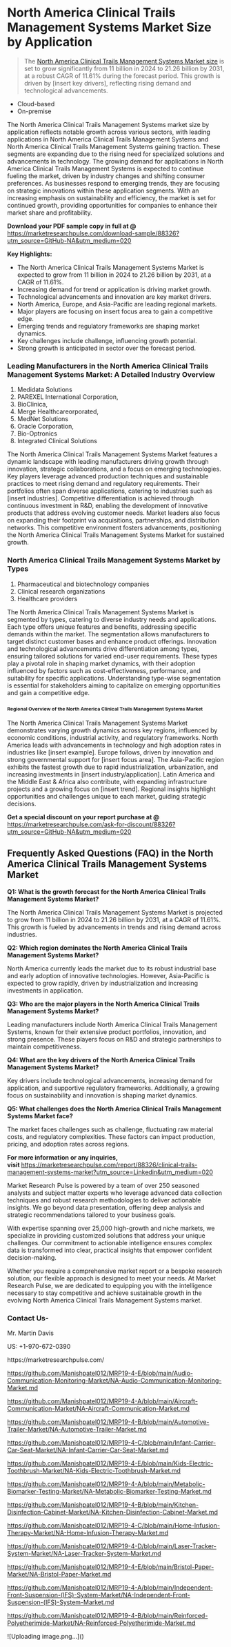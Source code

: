 <h1>North America Clinical Trails Management Systems Market&nbsp;Size by Application</h1><blockquote><p>The <a href="https://marketresearchpulse.com/download-sample/88326?utm_source=GitHub-NA&amp;utm_medium=020">North America Clinical Trails Management Systems Market size</a> is set to grow significantly from 11 billion in 2024 to 21.26 billion by 2031, at a robust CAGR of 11.61% during the forecast period. This growth is driven by [insert key drivers], reflecting rising demand and technological advancements.</p></blockquote><ul><li>Cloud-based <li> On-premise</li></ul><p>The North America Clinical Trails Management Systems market size by application reflects notable growth across various sectors, with leading applications in North America Clinical Trails Management Systems and North America Clinical Trails Management Systems gaining traction. These segments are expanding due to the rising need for specialized solutions and advancements in technology. The growing demand for applications in North America Clinical Trails Management Systems is expected to continue fueling the market, driven by industry changes and shifting consumer preferences. As businesses respond to emerging trends, they are focusing on strategic innovations within these application segments. With an increasing emphasis on sustainability and efficiency, the market is set for continued growth, providing opportunities for companies to enhance their market share and profitability.</p><p><strong>Download your PDF sample copy in full at @ </strong><a href="https://marketresearchpulse.com/download-sample/88326?utm_source=GitHub-NA&amp;utm_medium=020">https://marketresearchpulse.com/download-sample/88326?utm_source=GitHub-NA&amp;utm_medium=020</a></p><p><strong>Key Highlights: </strong></p><ul><li>The North America Clinical Trails Management Systems Market is expected to grow from 11 billion in 2024 to 21.26 billion by 2031, at a CAGR of 11.61%.</li><li>Increasing demand for trend or application is driving market growth.</li><li>Technological advancements and innovation are key market drivers.</li><li>North America, Europe, and Asia-Pacific are leading regional markets.</li><li>Major players are focusing on insert focus area to gain a competitive edge.</li><li>Emerging trends and regulatory frameworks are shaping market dynamics.</li><li>Key challenges include challenge, influencing growth potential.</li><li>Strong growth is anticipated in sector over the forecast period.</li></ul><h3>Leading Manufacturers in the North America Clinical Trails Management Systems Market: A Detailed Industry Overview</h3><ol><li>Medidata Solutions</li><li>PAREXEL International Corporation,</li><li>BioClinica,</li><li>Merge Healthcareorporated,</li><li>MedNet Solutions</li><li>Oracle Corporation,</li><li>Bio-Optronics</li><li>Integrated Clinical Solutions</li></ol><div class="flex max-w-full flex-col flex-grow"><div class="min-h-8 text-message flex w-full flex-col items-end gap-2 whitespace-normal break-words [.text-message+&amp;]:mt-5" dir="auto" data-message-author-role="assistant" data-message-id="fd8432e4-4910-450d-b182-61b7bfb0a01f" data-message-model-slug="gpt-4o"><div class="flex w-full flex-col gap-1 empty:hidden first:pt-[3px]"><div class="markdown prose w-full break-words dark:prose-invert light"><p>The North America Clinical Trails Management Systems Market features a dynamic landscape with leading manufacturers driving growth through innovation, strategic collaborations, and a focus on emerging technologies. Key players leverage advanced production techniques and sustainable practices to meet rising demand and regulatory requirements. Their portfolios often span diverse applications, catering to industries such as [insert industries]. Competitive differentiation is achieved through continuous investment in R&amp;D, enabling the development of innovative products that address evolving customer needs. Market leaders also focus on expanding their footprint via acquisitions, partnerships, and distribution networks. This competitive environment fosters advancements, positioning the North America Clinical Trails Management Systems Market for sustained growth.</p></div></div></div></div><h3>North America Clinical Trails Management Systems Market by Types</h3><ol><li>Pharmaceutical and biotechnology companies <li> Clinical research organizations <li> Healthcare providers</li></ol><div class="flex max-w-full flex-col flex-grow"><div class="min-h-8 text-message flex w-full flex-col items-end gap-2 whitespace-normal break-words [.text-message+&amp;]:mt-5" dir="auto" data-message-author-role="assistant" data-message-id="084470be-0bb7-4664-bddf-5156b4f41249" data-message-model-slug="gpt-4o-mini"><div class="flex w-full flex-col gap-1 empty:hidden first:pt-[3px]"><div class="markdown prose w-full break-words dark:prose-invert light"><p>The North America Clinical Trails Management Systems Market is segmented by types, catering to diverse industry needs and applications. Each type offers unique features and benefits, addressing specific demands within the market. The segmentation allows manufacturers to target distinct customer bases and enhance product offerings. Innovation and technological advancements drive differentiation among types, ensuring tailored solutions for varied end-user requirements. These types play a pivotal role in shaping market dynamics, with their adoption influenced by factors such as cost-effectiveness, performance, and suitability for specific applications. Understanding type-wise segmentation is essential for stakeholders aiming to capitalize on emerging opportunities and gain a competitive edge.</p></div></div></div></div><h3><span style="font-size: 11px;">Regional Overview of the North America Clinical Trails Management Systems Market</span></h3><div class="flex max-w-full flex-col flex-grow"><div class="min-h-8 text-message flex w-full flex-col items-end gap-2 whitespace-normal break-words [.text-message+&amp;]:mt-5" dir="auto" data-message-author-role="assistant" data-message-id="e9038762-ce64-4e30-91c9-9bd413514231" data-message-model-slug="gpt-4o-mini"><div class="flex w-full flex-col gap-1 empty:hidden first:pt-[3px]"><div class="markdown prose w-full break-words dark:prose-invert light"><p>The North America Clinical Trails Management Systems Market demonstrates varying growth dynamics across key regions, influenced by economic conditions, industrial activity, and regulatory frameworks. North America leads with advancements in technology and high adoption rates in industries like [insert example]. Europe follows, driven by innovation and strong governmental support for [insert focus area]. The Asia-Pacific region exhibits the fastest growth due to rapid industrialization, urbanization, and increasing investments in [insert industry/application]. Latin America and the Middle East &amp; Africa also contribute, with expanding infrastructure projects and a growing focus on [insert trend]. Regional insights highlight opportunities and challenges unique to each market, guiding strategic decisions.</p></div></div></div></div><p><strong>Get a special discount on your report purchase at @ </strong><a href="https://marketresearchpulse.com/ask-for-discount/88326?utm_source=GitHub-NA&amp;utm_medium=020">https://marketresearchpulse.com/ask-for-discount/88326?utm_source=GitHub-NA&amp;utm_medium=020</a></p><h2>Frequently Asked Questions (FAQ) in the North America Clinical Trails Management Systems Market</h2><p><strong>Q1: What is the growth forecast for the North America Clinical Trails Management Systems Market?</strong></p><p>The North America Clinical Trails Management Systems Market is projected to grow from 11 billion in 2024 to 21.26 billion by 2031, at a CAGR of 11.61%. This growth is fueled by advancements in trends and rising demand across industries.</p><p><strong>Q2: Which region dominates the North America Clinical Trails Management Systems Market?</strong></p><p>North America currently leads the market due to its robust industrial base and early adoption of innovative technologies. However, Asia-Pacific is expected to grow rapidly, driven by industrialization and increasing investments in application.</p><p><strong>Q3: Who are the major players in the North America Clinical Trails Management Systems Market?</strong></p><p>Leading manufacturers include North America Clinical Trails Management Systems, known for their extensive product portfolios, innovation, and strong presence. These players focus on R&amp;D and strategic partnerships to maintain competitiveness.</p><p><strong>Q4: What are the key drivers of the North America Clinical Trails Management Systems Market?</strong></p><p>Key drivers include technological advancements, increasing demand for application, and supportive regulatory frameworks. Additionally, a growing focus on sustainability and innovation is shaping market dynamics.</p><p><strong>Q5: What challenges does the North America Clinical Trails Management Systems Market face?</strong></p><p>The market faces challenges such as challenge, fluctuating raw material costs, and regulatory complexities. These factors can impact production, pricing, and adoption rates across regions.</p><p><strong>For more information or any inquiries, visit&nbsp;</strong><a href="https://marketresearchpulse.com/report/88326/clinical-trails-management-systems-market?utm_source=Linkedin&utm_medium=020">https://marketresearchpulse.com/report/88326/clinical-trails-management-systems-market?utm_source=Linkedin&utm_medium=020</a></p><p>Market Research Pulse is powered by a team of over 250 seasoned analysts and subject matter experts who leverage advanced data collection techniques and robust research methodologies to deliver actionable insights. We go beyond data presentation, offering deep analysis and strategic recommendations tailored to your business goals.</p><p>With expertise spanning over 25,000 high-growth and niche markets, we specialize in providing customized solutions that address your unique challenges. Our commitment to actionable intelligence ensures complex data is transformed into clear, practical insights that empower confident decision-making.</p><p>Whether you require a comprehensive market report or a bespoke research solution, our flexible approach is designed to meet your needs. At Market Research Pulse, we are dedicated to equipping you with the intelligence necessary to stay competitive and achieve sustainable growth in the evolving North America Clinical Trails Management Systems market.</p><h3><strong>Contact Us-</strong></h3><p>Mr. Martin Davis</p><p>US: +1-970-672-0390</p><p>https://marketresearchpulse.com/</p><p><a href="https://github.com/Manishpatel012/MRP19-4-E/blob/main/Audio-Communication-Monitoring-Market/NA-Audio-Communication-Monitoring-Market.md">https://github.com/Manishpatel012/MRP19-4-E/blob/main/Audio-Communication-Monitoring-Market/NA-Audio-Communication-Monitoring-Market.md</a></p><p><a href="https://github.com/Manishpatel012/MRP19-4-A/blob/main/Aircraft-Communication-Market/NA-Aircraft-Communication-Market.md">https://github.com/Manishpatel012/MRP19-4-A/blob/main/Aircraft-Communication-Market/NA-Aircraft-Communication-Market.md</a></p><p><a href="https://github.com/Manishpatel012/MRP19-4-B/blob/main/Automotive-Trailer-Market/NA-Automotive-Trailer-Market.md">https://github.com/Manishpatel012/MRP19-4-B/blob/main/Automotive-Trailer-Market/NA-Automotive-Trailer-Market.md</a></p><p><a href="https://github.com/Manishpatel012/MRP19-4-C/blob/main/Infant-Carrier-Car-Seat-Market/NA-Infant-Carrier-Car-Seat-Market.md">https://github.com/Manishpatel012/MRP19-4-C/blob/main/Infant-Carrier-Car-Seat-Market/NA-Infant-Carrier-Car-Seat-Market.md</a></p><p><a href="https://github.com/Manishpatel012/MRP19-4-E/blob/main/Kids-Electric-Toothbrush-Market/NA-Kids-Electric-Toothbrush-Market.md">https://github.com/Manishpatel012/MRP19-4-E/blob/main/Kids-Electric-Toothbrush-Market/NA-Kids-Electric-Toothbrush-Market.md</a></p><p><a href="https://github.com/Manishpatel012/MRP19-4-A/blob/main/Metabolic-Biomarker-Testing-Market/NA-Metabolic-Biomarker-Testing-Market.md">https://github.com/Manishpatel012/MRP19-4-A/blob/main/Metabolic-Biomarker-Testing-Market/NA-Metabolic-Biomarker-Testing-Market.md</a></p><p><a href="https://github.com/Manishpatel012/MRP19-4-B/blob/main/Kitchen-Disinfection-Cabinet-Market/NA-Kitchen-Disinfection-Cabinet-Market.md">https://github.com/Manishpatel012/MRP19-4-B/blob/main/Kitchen-Disinfection-Cabinet-Market/NA-Kitchen-Disinfection-Cabinet-Market.md</a></p><p><a href="https://github.com/Manishpatel012/MRP19-4-C/blob/main/Home-Infusion-Therapy-Market/NA-Home-Infusion-Therapy-Market.md">https://github.com/Manishpatel012/MRP19-4-C/blob/main/Home-Infusion-Therapy-Market/NA-Home-Infusion-Therapy-Market.md</a></p><p><a href="https://github.com/Manishpatel012/MRP19-4-D/blob/main/Laser-Tracker-System-Market/NA-Laser-Tracker-System-Market.md">https://github.com/Manishpatel012/MRP19-4-D/blob/main/Laser-Tracker-System-Market/NA-Laser-Tracker-System-Market.md</a></p><p><a href="https://github.com/Manishpatel012/MRP19-4-E/blob/main/Bristol-Paper-Market/NA-Bristol-Paper-Market.md">https://github.com/Manishpatel012/MRP19-4-E/blob/main/Bristol-Paper-Market/NA-Bristol-Paper-Market.md</a></p><p><a href="https://github.com/Manishpatel012/MRP19-4-A/blob/main/Independent-Front-Suspension-(IFS)-System-Market/NA-Independent-Front-Suspension-(IFS)-System-Market.md">https://github.com/Manishpatel012/MRP19-4-A/blob/main/Independent-Front-Suspension-(IFS)-System-Market/NA-Independent-Front-Suspension-(IFS)-System-Market.md</a></p><p><a href="https://github.com/Manishpatel012/MRP19-4-B/blob/main/Reinforced-Polyetherimide-Market/NA-Reinforced-Polyetherimide-Market.md">https://github.com/Manishpatel012/MRP19-4-B/blob/main/Reinforced-Polyetherimide-Market/NA-Reinforced-Polyetherimide-Market.md</a></p>
![Uploading image.png…]()
